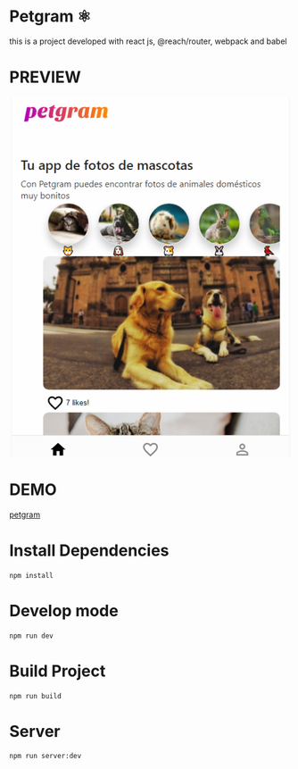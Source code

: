 # Petgram ⚛️

this is a project developed with react js, @reach/router, webpack and babel

# PREVIEW

![](/preview.png)

# DEMO

[petgram](https://petgram.camilovelandia.now.sh)

# Install Dependencies

```
npm install
```

# Develop mode

```
npm run dev
```

# Build Project

```
npm run build
```

# Server

```
npm run server:dev
```
